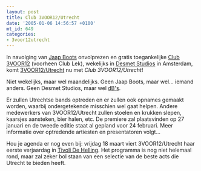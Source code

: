 ```yaml
---
layout: post
title: Club 3VOOR12/Utrecht
date: '2005-01-06 14:56:57 +0100'
mt_id: 649
categories:
- 3voor12utrecht
---
```

In navolging van <a href="http://www.jaapboots.nl/">Jaap Boots</a> onvolprezen en gratis toegankelijke <a href="http://3voor12.vpro.nl/club3voor12">Club 3VOOR12</a> (voorheen Club Lek), wekelijks in <a href="http://www.desmet.tv/">Desmet Studios</a> in Amsterdam, komt <a href="http://3voor12.vpro.nl/Utrecht">3VOOR12/Utrecht</a> nu met <em>Club 3VOOR12/Utrecht</em>!

Niet wekelijks, maar wel maandelijks.
Geen Jaap Boots, maar wel... iemand anders.
Geen Desmet Studios, maar wel <a href="http://www.dbstudio.nl/">dB's</a>.

Er zullen Utrechtse bands optreden en er zullen ook opnames gemaakt worden, waarbij ondergetekende misschien wel gaat helpen. Andere medewerkers van 3VOOR12/Utrecht zullen stoelen en krukken slepen, kaarsjes aansteken, bier halen, etc. De premiere zal plaatsvinden op 27 januari en de tweede editie staat al gepland voor 24 februari. Meer informatie over optredende artiesten en presentatoren volgt...

Hou je agenda er nog even bij: vrijdag 18 maart viert 3VOOR12/Utrecht haar eerste verjaardag in <a href="http://www.tivoli.nl/">Tivoli De Helling</a>. Het programma is nog niet helemaal rond, maar zal zeker bol staan van een selectie van de beste acts die Utrecht te bieden heeft.
